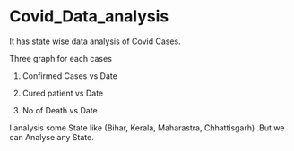 # Covid_Data_analysis
It has state wise data analysis of Covid Cases.

Three graph for each cases
1) Confirmed Cases vs Date

2) Cured patient vs Date

3) No of Death vs Date


I analysis some State like (Bihar, Kerala, Maharastra, Chhattisgarh) .But we can Analyse any State. 
 
